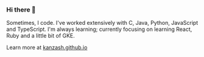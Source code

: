 ### Hi there 👋

<!--
**kanzash/kanzash** is a ✨ _special_ ✨ repository because its `README.md` (this file) appears on your GitHub profile.

Here are some ideas to get you started:

- 🔭 I’m currently working on ...
- 🌱 I’m currently learning React, Ruby, GKE
- 👯 I’m looking to collaborate on cool open source projects
- 🤔 I’m looking for help with ...
- 💬 Ask me about ...
- 📫 How to reach me: ...
- 😄 Pronouns: ...
- ⚡ Fun fact: ...
-->

Sometimes, I code. I've worked extensively with C, Java, Python, JavaScript and TypeScript. I'm always learning; currently focusing on learning React, Ruby and a little bit of GKE. 

Learn more at [kanzash.github.io](kanzash.github.io)
